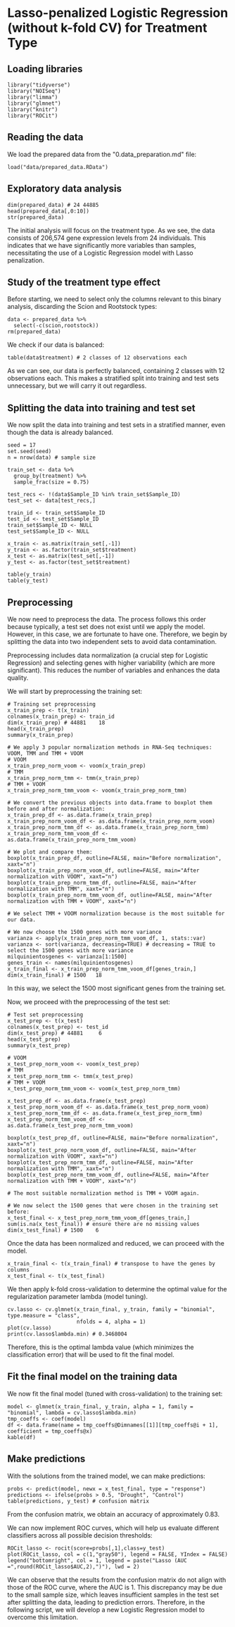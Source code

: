 # Lasso-penalized Logistic Regression (without k-fold CV) for Treatment Type

## Loading libraries

```
library("tidyverse")
library("NOISeq")
library("limma")
library("glmnet")
library("knitr")
library("ROCit")
```

## Reading the data

We load the prepared data from the "0.data_preparation.md" file:

```
load("data/prepared_data.RData")
```

## Exploratory data analysis

```
dim(prepared_data) # 24 44885
head(prepared_data[,0:10])
str(prepared_data)
```

The initial analysis will focus on the treatment type. As we see, the data consists of 206,574 gene expression levels from 24 individuals. This indicates that we have significantly more variables than samples, necessitating the use of a Logistic Regression model with Lasso penalization.

## Study of the treatment type effect

Before starting, we need to select only the columns relevant to this binary analysis, discarding the Scion and Rootstock types:

```
data <- prepared_data %>%
  select(-c(scion,rootstock))
rm(prepared_data)
```

We check if our data is balanced:

```
table(data$treatment) # 2 classes of 12 observations each
```

As we can see, our data is perfectly balanced, containing 2 classes with 12 observations each. This makes a stratified split into training and test sets unnecessary, but we will carry it out regardless.

## Splitting the data into training and test set

We now split the data into training and test sets in a stratified manner, even though the data is already balanced.

```
seed = 17
set.seed(seed)
n = nrow(data) # sample size

train_set <- data %>%
  group_by(treatment) %>%
  sample_frac(size = 0.75)

test_recs <- !(data$Sample_ID %in% train_set$Sample_ID)
test_set <- data[test_recs,]

train_id <- train_set$Sample_ID
test_id <- test_set$Sample_ID
train_set$Sample_ID <- NULL
test_set$Sample_ID <- NULL

x_train <- as.matrix(train_set[,-1])
y_train <- as.factor(train_set$treatment) 
x_test <- as.matrix(test_set[,-1])
y_test <- as.factor(test_set$treatment)

table(y_train)
table(y_test)
```

## Preprocessing

We now need to preprocess the data. The process follows this order because typically, a test set does not exist until we apply the model. However, in this case, we are fortunate to have one. Therefore, we begin by splitting the data into two independent sets to avoid data contamination.

Preprocessing includes data normalization (a crucial step for Logistic Regression) and selecting genes with higher variability (which are more significant). This reduces the number of variables and enhances the data quality.

We will start by preprocessing the training set:

```
# Training set preprocessing
x_train_prep <- t(x_train)
colnames(x_train_prep) <- train_id
dim(x_train_prep) # 44881    18
head(x_train_prep)
summary(x_train_prep)

# We apply 3 popular normalization methods in RNA-Seq techniques: VOOM, TMM and TMM + VOOM
# VOOM
x_train_prep_norm_voom <- voom(x_train_prep)
# TMM
x_train_prep_norm_tmm <- tmm(x_train_prep)
# TMM + VOOM
x_train_prep_norm_tmm_voom <- voom(x_train_prep_norm_tmm)

# We convert the previous objects into data.frame to boxplot them before and after normalization:
x_train_prep_df <- as.data.frame(x_train_prep)
x_train_prep_norm_voom_df <- as.data.frame(x_train_prep_norm_voom)
x_train_prep_norm_tmm_df <- as.data.frame(x_train_prep_norm_tmm)
x_train_prep_norm_tmm_voom_df <- as.data.frame(x_train_prep_norm_tmm_voom)

# We plot and compare them:
boxplot(x_train_prep_df, outline=FALSE, main="Before normalization", xaxt="n")
boxplot(x_train_prep_norm_voom_df, outline=FALSE, main="After normalization with VOOM", xaxt="n")
boxplot(x_train_prep_norm_tmm_df, outline=FALSE, main="After normalization with TMM", xaxt="n")
boxplot(x_train_prep_norm_tmm_voom_df, outline=FALSE, main="After normalization with TMM + VOOM", xaxt="n")

# We select TMM + VOOM normalization because is the most suitable for our data.

# We now choose the 1500 genes with more variance
varianza <- apply(x_train_prep_norm_tmm_voom_df, 1, stats::var)
varianza <- sort(varianza, decreasing=TRUE) # decreasing = TRUE to select the 1500 genes with more variance
milquinientosgenes <- varianza[1:1500]
genes_train <- names(milquinientosgenes)
x_train_final <- x_train_prep_norm_tmm_voom_df[genes_train,]
dim(x_train_final) # 1500   18
```

In this way, we select the 1500 most significant genes from the training set.

Now, we proceed with the preprocessing of the test set:

```
# Test set preprocessing
x_test_prep <- t(x_test)
colnames(x_test_prep) <- test_id
dim(x_test_prep) # 44881     6
head(x_test_prep)
summary(x_test_prep)

# VOOM
x_test_prep_norm_voom <- voom(x_test_prep)
# TMM
x_test_prep_norm_tmm <- tmm(x_test_prep)
# TMM + VOOM
x_test_prep_norm_tmm_voom <- voom(x_test_prep_norm_tmm)

x_test_prep_df <- as.data.frame(x_test_prep)
x_test_prep_norm_voom_df <- as.data.frame(x_test_prep_norm_voom)
x_test_prep_norm_tmm_df <- as.data.frame(x_test_prep_norm_tmm)
x_test_prep_norm_tmm_voom_df <- as.data.frame(x_test_prep_norm_tmm_voom)

boxplot(x_test_prep_df, outline=FALSE, main="Before normalization", xaxt="n")
boxplot(x_test_prep_norm_voom_df, outline=FALSE, main="After normalization with VOOM", xaxt="n")
boxplot(x_test_prep_norm_tmm_df, outline=FALSE, main="After normalization with TMM", xaxt="n")
boxplot(x_test_prep_norm_tmm_voom_df, outline=FALSE, main="After normalization with TMM + VOOM", xaxt="n")

# The most suitable normalization method is TMM + VOOM again.

# We now select the 1500 genes that were chosen in the training set before:
x_test_final <- x_test_prep_norm_tmm_voom_df[genes_train,]
sum(is.na(x_test_final)) # ensure there are no missing values
dim(x_test_final) # 1500    6
```

Once the data has been normalized and reduced, we can proceed with the model.

```
x_train_final <- t(x_train_final) # transpose to have the genes by columns
x_test_final <- t(x_test_final)
```

We then apply k-fold cross-validation to determine the optimal value for the regularization parameter lambda (model tuning).

```
cv.lasso <- cv.glmnet(x_train_final, y_train, family = "binomial", type.measure = "class",
                      nfolds = 4, alpha = 1)
plot(cv.lasso)
print(cv.lasso$lambda.min) # 0.3468004
```

Therefore, this is the optimal lambda value (which minimizes the classification error) that will be used to fit the final model.

## Fit the final model on the training data

We now fit the final model (tuned with cross-validation) to the training set:

```
model <- glmnet(x_train_final, y_train, alpha = 1, family = "binomial", lambda = cv.lasso$lambda.min)
tmp_coeffs <- coef(model)
df <- data.frame(name = tmp_coeffs@Dimnames[[1]][tmp_coeffs@i + 1], coefficient = tmp_coeffs@x)
kable(df)
```

## Make predictions

With the solutions from the trained model, we can make predictions:

```
probs <- predict(model, newx = x_test_final, type = "response")
predictions <- ifelse(probs > 0.5, "Drought", "Control")
table(predictions, y_test) # confusion matrix
```

From the confusion matrix, we obtain an accuracy of approximately 0.83.

We can now implement ROC curves, which will help us evaluate different classifiers across all possible decision thresholds:

```
ROCit_lasso <- rocit(score=probs[,1],class=y_test)
plot(ROCit_lasso, col = c(1,"gray50"), legend = FALSE, YIndex = FALSE)
legend("bottomright", col = 1, legend = paste("Lasso (AUC =",round(ROCit_lasso$AUC,2),")"), lwd = 2)
```

We can observe that the results from the confusion matrix do not align with those of the ROC curve, where the AUC is 1. This discrepancy may be due to the small sample size, which leaves insufficient samples in the test set after splitting the data, leading to prediction errors. Therefore, in the following script, we will develop a new Logistic Regression model to overcome this limitation.
